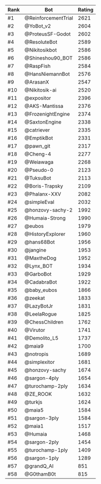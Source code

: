 Rank|Bot|Rating
---|---|---
#1|@ReinforcementTrial|2621
#2|@YoBot_v2|2604
#3|@ProteusSF-Godot|2602
#4|@ResoluteBot|2589
#5|@Nikitosikbot|2586
#6|@Shineshou90_BOT|2586
#7|@RaspFish|2584
#8|@HansNiemannBot|2576
#9|@ArasanX|2547
#10|@Nikitosik-ai|2520
#11|@expositor|2396
#12|@AKS-Mantissa|2376
#13|@FrozenightEngine|2374
#14|@SaxtonEngine|2338
#15|@catriever|2335
#16|@EmptikBot|2331
#17|@pawn_git|2317
#18|@Cheng-4|2277
#19|@Weiawaga|2268
#20|@Pseudo-0|2123
#21|@TuksuBot|2113
#22|@Boris-Trapsky|2109
#23|@Phalanx-XXV|2082
#24|@simpleEval|2032
#25|@honzovy-sachy-2|1992
#26|@Humaia-Strong|1990
#27|@eubos|1979
#28|@HistoryExplorer|1960
#29|@hans68Bot|1956
#30|@jangine|1953
#31|@MaxtheDog|1952
#32|@Lynx_BOT|1934
#33|@GarboBot|1929
#34|@CadabraBot|1922
#35|@baby_eubos|1866
#36|@zeekat|1833
#37|@LazyBotJr|1831
#38|@LeelaRogue|1825
#39|@ChessChildren|1762
#40|@Virutor|1741
#41|@Demolito_L5|1737
#42|@maia9|1700
#43|@notropis|1689
#44|@simplexitor|1681
#45|@honzovy-sachy|1674
#46|@sargon-4ply|1654
#47|@turochamp-2ply|1634
#48|@ZE_ROOK|1632
#49|@turkjs|1624
#50|@maia5|1584
#51|@sargon-3ply|1584
#52|@maia1|1517
#53|@Humaia|1468
#54|@sargon-2ply|1454
#55|@turochamp-1ply|1409
#56|@sargon-1ply|1289
#57|@grandQ_AI|851
#58|@G0thamB0t|815
